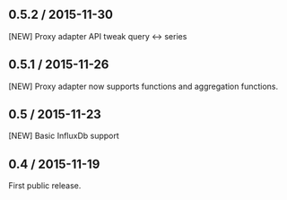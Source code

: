 
## 0.5.2 / 2015-11-30

[NEW] Proxy adapter API tweak query <-> series


## 0.5.1 / 2015-11-26

[NEW] Proxy adapter now supports functions and aggregation functions.


## 0.5 / 2015-11-23

[NEW] Basic InfluxDb support


## 0.4 / 2015-11-19

First public release.
